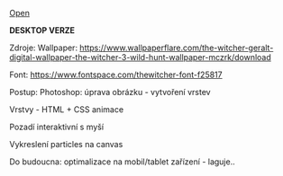 [Open](https://sarysx.github.io/witcher-landing-page/)

**DESKTOP VERZE**

Zdroje:
Wallpaper:
https://www.wallpaperflare.com/the-witcher-geralt-digital-wallpaper-the-witcher-3-wild-hunt-wallpaper-mczrk/download

Font: 
https://www.fontspace.com/thewitcher-font-f25817

Postup:
 Photoshop: úprava obrázku - vytvoření vrstev

 Vrstvy - HTML + CSS animace

 Pozadí interaktivní s myší

 Vykreslení particles na canvas

Do budoucna: optimalizace na mobil/tablet zařízení - laguje.. 
